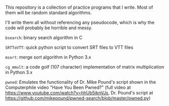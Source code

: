 This repository is a collection of practice programs that I write. Most of them will be random standard algorithms.

I'll write them all without referencing any pseudocode, which is why the code will probably be horrible and messy.

`bsearch`: binary search algorithm in C

`SRTToVTT`: quick python script to convert SRT files to VTT files

`msort`: merge sort algorithm in Python 3.x

`cg_mmult`: a code golf (107 character) implementation of matrix multiplication in Python 3.x

`pwned`: Emulates the functionality of Dr. Mike Pound's script shown in the Computerphile video "Have You Been Pwned?" (full video at https://www.youtube.com/watch?v=hhUb5iknVJs, Dr. Pound's script at https://github.com/mikepound/pwned-search/blob/master/pwned.py)
